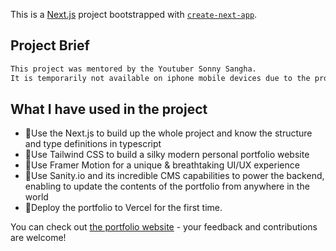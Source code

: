 This is a [Next.js](https://nextjs.org/) project bootstrapped with [`create-next-app`](https://github.com/vercel/next.js/tree/canary/packages/create-next-app).

## Project Brief

```bash
This project was mentored by the Youtuber Sonny Sangha. 
It is temporarily not available on iphone mobile devices due to the projects' tailwind CSS devices configuration. 
```

## What I have used in the project

- 🚩Use the Next.js to build up the whole project and know the structure and type definitions in typescript
- 🚩Use Tailwind CSS to build a silky modern personal portfolio website
- 🚩Use Framer Motion for a unique & breathtaking UI/UX experience 
- 🚩Use Sanity.io and its incredible CMS capabilities to power the backend, enabling to update the contents of the portfolio from anywhere in the world
- 🚩Deploy the portfolio to Vercel for the first time. 

You can check out [the portfolio website](https://portfolio-2-0-doro715.vercel.app/) - your feedback and contributions are welcome!
